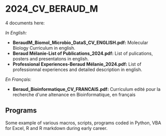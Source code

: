 # 2024_CV_BERAUD_M
4 documents here:  

*In English:*
* **BeraudM_Biomol_Microbio_DataS_CV_ENGLISH.pdf:** Molecular Biology Curriculum in english.
* **Beraud Mélanie-List of Publications_2024.pdf:** List of pulications, posters and presentatons in english.
* **Professional Experiences-Beraud Mélanie_2024.pdf:** List of professionnal experiences and detailed description in english.

*En Français:*
* **Beraud_Bioinformatique_CV_FRANCAIS.pdf:** Curriculum edité pour la recherche d'une altenance en Bioinformatique, en français

## Programs
Some example of various macros, scripts, programs coded in Python, VBA for Excel, R and R markdown during early career.



